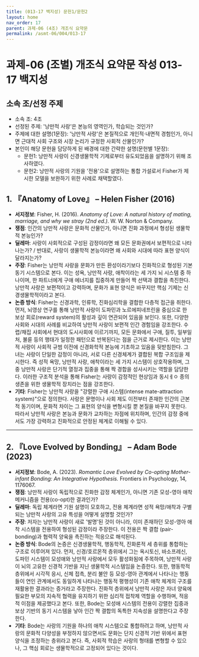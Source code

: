 ```yaml
---
title: (013-17 백지성) 문헌1/문헌2
layout: home
nav_order: 17
parent: 과제-06 (4조) 개조식 요약문
permalink: /asmt-06/004/013-17
---
```


# 과제-06 (조별) 개조식 요약문 작성 013-17 백지성

## 소속 조/선정 주제

- 소속 조: 4조
- 선정된 주제: '낭만적 사랑'은 본능의 영역인가, 학습되는 것인가?
- 주제에 대한 설명(1문장): '낭만적 사랑'은 본질적으로 개인적·내면적 경험인가, 아니면 근대적 사회 구조와 시장 논리가 규정한 사회적 산물인가?
- 본인이 해당 문헌을 담당하게 된 배경에 대한 간략한 설명(문헌별 1문장):  
  - 문헌1: 낭만적 사랑이 신경생물학적 기제로부터 유도되었음을 설명하기 위해 조사하였다.
  - 문헌2: 낭만적 사랑의 기원을 '전용'으로 설명하는 통합 가설로서 Fisher가 제시한 모델을 보완하기 위한 사례로 채택할였다.

## 1. 『Anatomy of Love』 – Helen Fisher (2016)

- **서지정보**: Fisher, H. (2016). *Anatomy of Love: A natural history of mating, marriage, and why we stray (2nd ed.)*. W. W. Norton & Company.
- **쟁점**: 인간의 낭만적 사랑은 문화적 산물인가, 아니면 진화 과정에서 형성된 생물학적 본능인가?  
- **딜레마**: 사랑이 사회적으로 구성된 감정이라면 왜 모든 문화권에서 보편적으로 나타나는가? / 반대로, 사랑이 생물학적 본능이라면 왜 사회와 시대에 따라 표현 양식이 달라지는가?  
- **주장**: Fisher는 낭만적 사랑을 문화가 만든 환성이라기보다 진화적으로 형성된 기본 동기 시스템으로 본다. 이는 성욕, 낭만적 사랑, 애착이라는 세 가지 뇌 시스템 중 하나이며, 한 파트너에게 구애 에너지를 집중하게 만들어 짝 선택과 결합을 촉진한다. 낭만적 사랑은 보편적이고 강력하며, 문화가 표현 양식은 바꾸지만 핵심 기제는 신경생물학적이라고 본다.
- **논증 방식**: Fisher는 신경과학, 인류학, 진화심리학을 결합한 다층적 접근을 취한다. 먼저, 뇌영상 연구를 통해 낭만적 사랑이 도파민과 노르에피네프린을 중심으로 한 보상 회로(reward system)의 활성과 깊이 연관되어 있음을 보인다.
또한, 다양한 사회와 시대의 사례를 비교하여 낭만적 사랑이 보편적 인간 경험임을 강조한다. 수렵/채집 사회에서 현대의 도시사회에 이르기까지, 모든 문화에서 구애, 질투, 일부일처, 불륜 등의 행태가 일정한 패턴으로 반복된다는 점을 근거로 제시한다. 이는 낭만적 사랑이 사회적 규범 이전에 신경화학적 본능에 기초하고 있음을 뒷받침한다.
그녀는 사랑이 단일한 감정이 아니라, 서로 다른 신경체계가 결합된 복합 구조임을 제시한다. 즉 성적 욕망, 낭만적 사랑, 애착이라는 세 가지 시스템이 상호작용하며, 그 중 낭만적 사랑은 단기적 열정과 집중을 통해 짝 경합을 성사시키는 역할을 담당한다. 이러한 구조적 분석을 통해 Fisher는 사랑이 감정적인 현상임과 동시ㅔㅇ 종의 생존을 위한 생물학적 장치라는 점을 강조한다.
- **기타**: Fisher는 낭만적 사랑을 "강렬한 구애 시스템(intense mate-attraction system)"으로 정의한다. 사랑은 문명이나 사회 제도 이전부터 존재한 인간의 근본적 동기이며, 문화적 차이는 그 표현의 양식을 변형시킬 뿐 본질을 바꾸지 못한다. 따라서 낭만적 사랑은 본능과 문화가 교차하는 자점에 위치하며, 인간의 감정 중에서도 가장 강력하고 진화적으로 안정된 체계로 이해될 수 있다.

---

## 2. 『Love Evolved by Bonding』 – Adam Bode (2023)

- **서지정보**: Bode, A. (2023). *Romantic Love Evolved by Co-opting Mother-infant Bonding: An Integrative Hypothesis.* Frontiers in Psychology, 14, 1176067.
- **쟁점**: 낭만적 사랑이 독립적으로 진화한 감정 체계인가, 아니면 기존 모성-영아 애착 메커니즘을 전용(co-opt)한 결과인가?
- **딜레마**: 독립 체계라면 기원 설명이 모호하고, 전용 체계라면 성적 욕망/애착과 구별되는 낭만적 사랑의 고유 특성을 어떻게 설명할 것인가? 
- **주장**: 저자는 낭만적 사랑이 새로 '발명'된 것이 아니라, 이미 존재하던 모성-영아 애착 시스템을 전용하여 형성된 감정이라 주장한다. 이 전용은 짝 결합 (pair-bonding)과 협력적 양육을 촉진하는 적응으로 해석된다.
- **논증 방식**: Bode의 논증은 신경생물학적, 행동학적, 진화론적 세 층위를 통합하는 구조로 이루어져 있다. 먼저, 신경/호르몬적 층위에서 그는 옥시토신, 바소프레신, 도파민 시스템이 모성애와 낭만적 사랑에서 모두 활성화됨에 주목하여, 낭만적 사랑이 뇌의 고유한 신경적 기반을 지닌 생물학적 시스템임을 논증한다. 또한, 행동학적 층위에서 시각적 응시, 신체 접촉, 분리 불안 등 모성-영아 관계에서 나타나는 행동들이 연인 관계에서도 동일하게 나타나는 행동적 평행성이 기존 애착 체계의 구조를 재활용한 결과라는 증거라고 주장한다. 진화적 층위에서 낭만적 사랑은 자녀 양육에 필요한 부모의 지속적 협력을 유지하기 위한 심리적 접착제 역할을 수행하며, 적응적 이점을 제공했다고 본다. 또한, Bode는 모성애 시스템의 전용이 강렬한 집중과 보상 기반의 동기 시스템을 낳아 인간 짝 결합의 독특한 지속성을 설명한다고 주장한다.
- **기타**: Bode는 사랑의 기원을 하나의 애착 시스템으로 통합하려고 하며, 낭만적 사랑의 문화적 다양성을 부정하지 않으면서도 문화는 단지 신경적 기반 위에서 표현 양식을 조정하는 층위라고 본다. 즉, 사회적 학습은 사랑의 형태를 변형할 수 있으나, 그 핵심 회로는 생물학적으로 고정되어 있다는 것이다. 
